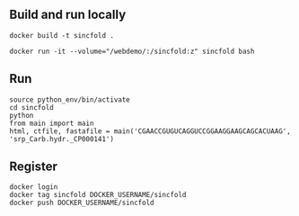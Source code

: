 ## Build and run locally

    docker build -t sincfold .

    docker run -it --volume="/webdemo/:/sincfold:z" sincfold bash

## Run 

    source python_env/bin/activate
    cd sincfold
    python
    from main import main
    html, ctfile, fastafile = main('CGAACCGUGUCAGGUCCGGAAGGAAGCAGCACUAAG', 'srp_Carb.hydr._CP000141')

## Register 

    docker login
    docker tag sincfold DOCKER_USERNAME/sincfold 
    docker push DOCKER_USERNAME/sincfold
